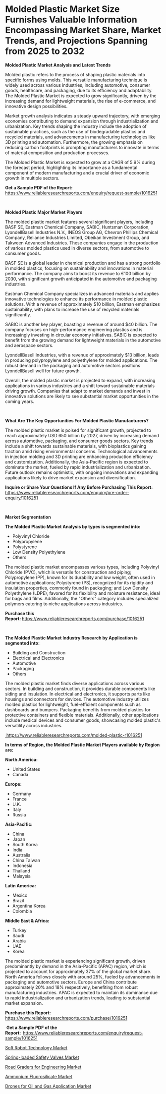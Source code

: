 <p><h1>Molded Plastic Market Size Furnishes Valuable Information Encompassing Market Share, Market Trends, and Projections Spanning from 2025 to 2032</h1></p><p><strong>Molded Plastic Market Analysis and Latest Trends</strong></p>
<p><p>Molded plastic refers to the process of shaping plastic materials into specific forms using molds. This versatile manufacturing technique is widely used across various industries, including automotive, consumer goods, healthcare, and packaging, due to its efficiency and adaptability. The Molded Plastic Market is expected to grow significantly, driven by the increasing demand for lightweight materials, the rise of e-commerce, and innovative design possibilities.</p><p>Market growth analysis indicates a steady upward trajectory, with emerging economies contributing to demand expansion through industrialization and urbanization. Key trends shaping the industry include the adoption of sustainable practices, such as the use of biodegradable plastics and recycled materials, and advancements in manufacturing technologies like 3D printing and automation. Furthermore, the growing emphasis on reducing carbon footprints is prompting manufacturers to innovate in terms of material composition and production processes. </p><p>The Molded Plastic Market is expected to grow at a CAGR of 5.9% during the forecast period, highlighting its importance as a fundamental component of modern manufacturing and a crucial driver of economic growth in multiple sectors.</p></p>
<p><strong>Get a Sample PDF of the Report:&nbsp;</strong> <a href="https://www.reliableresearchreports.com/enquiry/request-sample/1016251?utm_campaign=3545&utm_medium=2&utm_source=Github&utm_content=ia&utm_term=01042025&utm_id=molded-plastic">https://www.reliableresearchreports.com/enquiry/request-sample/1016251</a></p>
<p>&nbsp;</p>
<p><strong>Molded Plastic Major Market Players</strong></p>
<p><p>The molded plastic market features several significant players, including BASF SE, Eastman Chemical Company, SABIC, Huntsman Corporation, LyondellBasell Industries N.V., INEOS Group AG, Chevron Phillips Chemical Company, Reliance Industries Limited, Obeikan Investment Group, and Takween Advanced Industries. These companies engage in the production of various molded plastics used in diverse sectors, from automotive to consumer goods.</p><p>BASF SE is a global leader in chemical production and has a strong portfolio in molded plastics, focusing on sustainability and innovations in material performance. The company aims to boost its revenue to €100 billion by 2030, with significant growth anticipated in the automotive and packaging industries.</p><p>Eastman Chemical Company specializes in advanced materials and applies innovative technologies to enhance its performance in molded plastic solutions. With a revenue of approximately $10 billion, Eastman emphasizes sustainability, with plans to increase the use of recycled materials significantly.</p><p>SABIC is another key player, boasting a revenue of around $40 billion. The company focuses on high-performance engineering plastics and is increasingly investing in circular economy initiatives. SABIC is expected to benefit from the growing demand for lightweight materials in the automotive and aerospace sectors.</p><p>LyondellBasell Industries, with a revenue of approximately $13 billion, leads in producing polypropylene and polyethylene for molded applications. The robust demand in the packaging and automotive sectors positions LyondellBasell well for future growth.</p><p>Overall, the molded plastic market is projected to expand, with increasing applications in various industries and a shift toward sustainable materials driving growth. Companies that adapt to market demands and invest in innovative solutions are likely to see substantial market opportunities in the coming years.</p></p>
<p>&nbsp;</p>
<p><strong>What Are The Key Opportunities For Molded Plastic Manufacturers?</strong></p>
<p><p>The molded plastic market is poised for significant growth, projected to reach approximately USD 650 billion by 2027, driven by increasing demand across automotive, packaging, and consumer goods sectors. Key trends include a shift towards sustainable materials, with bioplastics gaining traction amid rising environmental concerns. Technological advancements in injection molding and 3D printing are enhancing production efficiency and customization. Additionally, the Asia-Pacific region is expected to dominate the market, fueled by rapid industrialization and urbanization. Future outlook remains optimistic, with ongoing innovations and expanding applications likely to drive market expansion and diversification.</p></p>
<p><strong>Inquire or Share Your Questions If Any Before Purchasing This Report:</strong> <a href="https://www.reliableresearchreports.com/enquiry/pre-order-enquiry/1016251?utm_campaign=3545&utm_medium=2&utm_source=Github&utm_content=ia&utm_term=01042025&utm_id=molded-plastic">https://www.reliableresearchreports.com/enquiry/pre-order-enquiry/1016251</a></p>
<p>&nbsp;</p>
<p><strong>Market Segmentation</strong></p>
<p><strong>The Molded Plastic Market Analysis by types is segmented into:</strong></p>
<p><ul><li>Polyvinyl Chloride</li><li>Polypropylene</li><li>Polystyrene</li><li>Low Density Polyethylene</li><li>Others</li></ul></p>
<p><p>The molded plastic market encompasses various types, including Polyvinyl Chloride (PVC), which is versatile for construction and piping; Polypropylene (PP), known for its durability and low weight, often used in automotive applications; Polystyrene (PS), recognized for its rigidity and insulation properties, commonly found in packaging; and Low Density Polyethylene (LDPE), favored for its flexibility and moisture resistance, ideal for bags and films. Additionally, the "Others" category includes specialized polymers catering to niche applications across industries.</p></p>
<p><strong>Purchase this Report:&nbsp;</strong><a href="https://www.reliableresearchreports.com/purchase/1016251?utm_campaign=3545&utm_medium=2&utm_source=Github&utm_content=ia&utm_term=01042025&utm_id=molded-plastic">https://www.reliableresearchreports.com/purchase/1016251</a></p>
<p>&nbsp;</p>
<p><strong>The Molded Plastic Market Industry Research by Application is segmented into:</strong></p>
<p><ul><li>Building and Construction</li><li>Electrical and Electronics</li><li>Automotive</li><li>Packaging</li><li>Others</li></ul></p>
<p><p>The molded plastic market finds diverse applications across various sectors. In building and construction, it provides durable components like siding and insulation. In electrical and electronics, it supports parts like housings and connectors for devices. The automotive industry utilizes molded plastics for lightweight, fuel-efficient components such as dashboards and bumpers. Packaging benefits from molded plastics for protective containers and flexible materials. Additionally, other applications include medical devices and consumer goods, showcasing molded plastic's versatility across industries.</p></p>
<p><a href="https://www.reliableresearchreports.com/molded-plastic-r1016251?utm_campaign=3545&utm_medium=2&utm_source=Github&utm_content=ia&utm_term=01042025&utm_id=molded-plastic">&nbsp;https://www.reliableresearchreports.com/molded-plastic-r1016251</a></p>
<p><strong>In terms of Region, the Molded Plastic Market Players available by Region are:</strong></p>
<p>
    <p> <strong> North America: </strong>
        <ul>
            <li>United States</li>
            <li>Canada</li>
        </ul>
        </p> 
    <p> <strong> Europe: </strong>
        <ul>
            <li>Germany</li>
            <li>France</li>
            <li>U.K.</li>
            <li>Italy</li>
            <li>Russia</li>
        </ul>
        </p> 
    <p> <strong> Asia-Pacific: </strong>
        <ul>
            <li>China</li>
            <li>Japan</li>
            <li>South Korea</li>
            <li>India</li>
            <li>Australia</li>
            <li>China Taiwan</li>
            <li>Indonesia</li>
            <li>Thailand</li>
            <li>Malaysia</li>
        </ul>
        </p> 
    <p> <strong> Latin America: </strong>
        <ul>
            <li>Mexico</li>
            <li>Brazil</li>
            <li>Argentina Korea</li>
            <li>Colombia</li>
        </ul>
        </p> 
    <p> <strong> Middle East & Africa: </strong>
        <ul>
            <li>Turkey</li>
            <li>Saudi</li>
            <li>Arabia</li>
            <li>UAE</li>
            <li>Korea</li>
        </ul>
    </p>
    </p>
<p><p>The molded plastic market is experiencing significant growth, driven predominantly by demand in the Asia-Pacific (APAC) region, which is projected to account for approximately 37% of the global market share. North America follows closely with around 25%, fueled by advancements in packaging and automotive sectors. Europe and China contribute approximately 20% and 18% respectively, benefiting from robust manufacturing industries. APAC is expected to maintain its dominance due to rapid industrialization and urbanization trends, leading to substantial market expansion.</p></p>
<p><strong>Purchase this Report: </strong><a href="https://www.reliableresearchreports.com/purchase/1016251?utm_campaign=3545&utm_medium=2&utm_source=Github&utm_content=ia&utm_term=01042025&utm_id=molded-plastic">https://www.reliableresearchreports.com/purchase/1016251</a></p>
<p>&nbsp;<strong>Get a Sample PDF of the Report:&nbsp;&nbsp;</strong><a href="https://www.reliableresearchreports.com/enquiry/request-sample/1016251?utm_campaign=3545&utm_medium=2&utm_source=Github&utm_content=ia&utm_term=01042025&utm_id=molded-plastic">https://www.reliableresearchreports.com/enquiry/request-sample/1016251</a></p>
<p><strong></strong></p>
<p><p><a href="https://www.linkedin.com/pulse/revenue-growth-forecast-soft-robot-technology-market-58-cagr-alxee?utm_campaign=3545&utm_medium=2&utm_source=Github&utm_content=ia&utm_term=01042025&utm_id=molded-plastic">Soft Robot Technology Market</a></p><p><a href="https://www.linkedin.com/pulse/spring-loaded-safety-valves-market-research-2025-2032-mjxce?utm_campaign=3545&utm_medium=2&utm_source=Github&utm_content=ia&utm_term=01042025&utm_id=molded-plastic">Spring-loaded Safety Valves Market</a></p><p><a href="https://www.linkedin.com/pulse/market-leaders-laggards-global-road-graders-engineering-trends-1qnqe?utm_campaign=3545&utm_medium=2&utm_source=Github&utm_content=ia&utm_term=01042025&utm_id=molded-plastic">Road Graders for Engineering Market</a></p><p><a href="https://github.com/prantoblouin/Market-Research-Report-List-1/blob/main/ammonium-fluorosilicate-market.md?utm_campaign=3545&utm_medium=2&utm_source=Github&utm_content=ia&utm_term=01042025&utm_id=molded-plastic">Ammonium Fluorosilicate Market</a></p><p><a href="https://www.linkedin.com/pulse/drones-oil-gas-application-market-outlook-66-cagr-forecast-from-xm73e?utm_campaign=3545&utm_medium=2&utm_source=Github&utm_content=ia&utm_term=01042025&utm_id=molded-plastic">Drones for Oil and Gas Application Market</a></p></p>